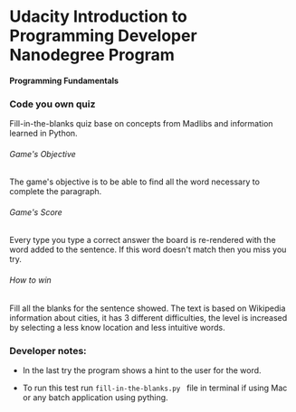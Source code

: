 # Udacity Introduction to Programming Developer Nanodegree Program
#### Programming Fundamentals
### Code you own quiz
Fill-in-the-blanks quiz base on concepts from Madlibs and information learned in Python.

###### Game's Objective
The game's objective is to be able to find all the word necessary to complete the paragraph.

###### Game's Score
Every type you type a correct answer the board is re-rendered with the word added to the sentence. If this word doesn't match then you miss you try.

###### How to win
Fill all the blanks for the sentence showed. The text is based on Wikipedia information about cities, it has 3 different difficulties, the level is increased by selecting a less know location and less intuitive words.


### Developer notes:

- In the last try the program shows a hint to the user for the word.

- To run this test run  ``` fill-in-the-blanks.py  ``` file in terminal if using Mac or any batch application using pything.
